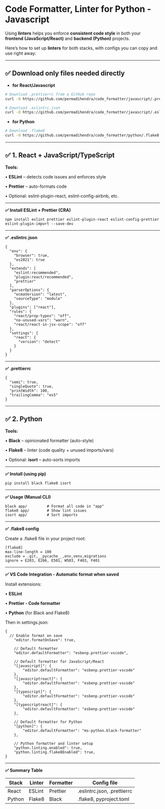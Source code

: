 # Code Formatter,  Linter for Python - Javascript

Using **linters** helps you enforce **consistent code style** in both your **frontend (JavaScript/React)** and **backend (Python)** projects.

Here’s how to set up **linters** for both stacks, with configs you can copy and use right away:

---
## **✅ Download only files needed directly**

* **for React/Javascript**
```bash
# Download .prettierrc from a GitHub repo
curl -O https://github.com/permadihendra/code_formatter/javascript/.prettierrc

# Download .eslintrc.json
curl -O https://github.com/permadihendra/code_formatter/javascript/.eslintrc.json

```
* **for Python**
```bash
# Download .flake8
curl -O https://github.com/permadihendra/code_formatter/python/.flake8
```  

---

## **✅ 1. React + JavaScript/TypeScript**

**Tools:**

• **ESLint** – detects code issues and enforces style

• **Prettier** – auto-formats code

• Optional: eslint-plugin-react, eslint-config-airbnb, etc.

---

**✅ Install ESLint + Prettier (CRA)**

```
npm install eslint prettier eslint-plugin-react eslint-config-prettier eslint-plugin-import --save-dev
```

---
**✅ .eslintrc.json**

```
{
  "env": {
    "browser": true,
    "es2021": true
  },
  "extends": [
    "eslint:recommended",
    "plugin:react/recommended",
    "prettier"
  ],
  "parserOptions": {
    "ecmaVersion": "latest",
    "sourceType": "module"
  },
  "plugins": ["react"],
  "rules": {
    "react/prop-types": "off",
    "no-unused-vars": "warn",
    "react/react-in-jsx-scope": "off"
  },
  "settings": {
    "react": {
      "version": "detect"
    }
  }
}
```

---

**✅ .prettierrc**

```
{
  "semi": true,
  "singleQuote": true,
  "printWidth": 100,
  "trailingComma": "es5"
}
```

  

---

## **✅ 2.  Python**

  

**Tools:**

• **Black** – opinionated formatter (auto-style)

• **Flake8** – linter (code quality + unused imports/vars)

• Optional: **isort** – auto-sorts imports

---

**✅ Install (using pip)**

```
pip install black flake8 isort
```

---

**✅ Usage (Manual CLI)** 

```
black app/         # Format all code in "app"
flake8 app/        # Show lint issues
isort app/         # Sort imports
```

---

**✅ .flake8 config**

Create a .flake8 file in your project root:

```
[flake8]
max-line-length = 100
exclude = .git,__pycache__,env,venv,migrations
ignore = E203, E266, E501, W503, F403, F401
```

---

**✅ VS Code Integration - Automatic format when saved**

Install extensions:

• **ESLint**

• **Prettier - Code formatter**

• **Python** (for Black and Flake8)

  

Then in settings.json:

```
{
  // Enable format on save
    "editor.formatOnSave": true,

    // Default formatter
    "editor.defaultFormatter": "esbenp.prettier-vscode",
   
    // Default formatter for JavaScript/React
    "[javascript]": {
        "editor.defaultFormatter": "esbenp.prettier-vscode"
    },
    "[javascriptreact]": {
        "editor.defaultFormatter": "esbenp.prettier-vscode"
    },
    "[typescript]": {
        "editor.defaultFormatter": "esbenp.prettier-vscode"
    },
    "[typescriptreact]": {
        "editor.defaultFormatter": "esbenp.prettier-vscode"
    },

    // Default formatter for Python
    "[python]": {
        "editor.defaultFormatter": "ms-python.black-formatter"
    },

    // Python formatter and linter setup
    "python.linting.enabled": true,
    "python.linting.flake8Enabled": true,
}
```

  

---

**✅ Summary Table**

|**Stack**|**Linter**|**Formatter**|**Config file**|
|---|---|---|---|
|React|ESLint|Prettier|.eslintrc.json, .prettierrc|
|Python|Flake8|Black|.flake8, pyproject.toml|
